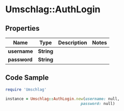 # Umschlag::AuthLogin

## Properties

Name | Type | Description | Notes
------------ | ------------- | ------------- | -------------
**username** | **String** |  | 
**password** | **String** |  | 

## Code Sample

```ruby
require 'Umschlag'

instance = Umschlag::AuthLogin.new(username: null,
                                 password: null)
```


